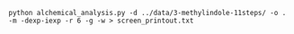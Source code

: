 `python alchemical_analysis.py -d ../data/3-methylindole-11steps/ -o . -m -dexp-iexp -r 6 -g -w > screen_printout.txt`
